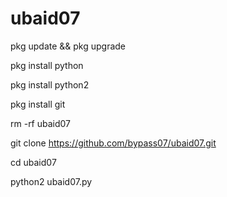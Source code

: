 # ubaid07

pkg update && pkg upgrade

pkg install python

pkg install python2

pkg install git 

rm -rf ubaid07

git clone https://github.com/bypass07/ubaid07.git

cd ubaid07

python2 ubaid07.py
